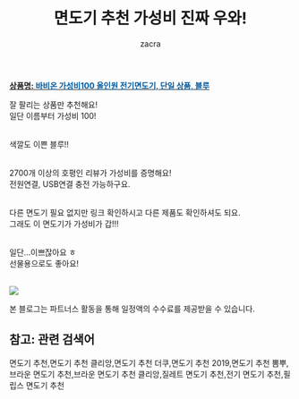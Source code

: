 ﻿---
layout: post
title:  "면도기 추천 가성비 진짜 우와!"
author: zacra
categories: [ 아이템 ]
tags: [면도기 추천,면도기 추천 클리앙,면도기 추천 더쿠,면도기 추천 2019,면도기 추천 뽐뿌,브라운 면도기 추천,브라운 면도기 추천 클리앙,질레트 면도기 추천,전기 면도기 추천,필립스 면도기 추천]
image: https://static.coupangcdn.com/image/product/image/vendoritem/2019/01/30/3543416619/5f980a78-9500-4e38-ab9d-0987d22dda36.jpg 
description: "쿠팡에서 면도기 추천 관련 상품으로 가장 잘팔리는 제품 중 하나라는 사실!!."
rating: 4.5
---

<a href="https://link.coupang.com/re/AFFSDP?lptag=AF8407795&pageKey=66580033&itemId=223750467&vendorItemId=3543416619&traceid=V0-153-8036fa7897016383"><b>상품명: <font color='#01579B'>바비온 가성비100 올인원 전기면도기, 단일 상품, 블루</font></b></a>

잘 팔리는 상품만 추천해요!<br/>
일단 이름부터 가성비 100!<br/><br/>

색깔도 이쁜 블루!!<br/><br/>

2700개 이상의 호평인 리뷰가 가성비를 증명해요!<br/>
전원연결, USB연결 충전 가능하구요.<br/><br/>

다른 면도기 필요 없지만 링크 확인하시고 다른 제품도 확인하셔도 되요.<br/>
그래도 이 면도기가 가성비가 갑!!!<br/><br/>

일단...이쁘잖아요 ㅎ<br/>
선물용으로도 좋아요!<br/><br/>



<a href="https://link.coupang.com/re/AFFSDP?lptag=AF8407795&pageKey=66580033&itemId=223750467&vendorItemId=3543416619&traceid=V0-153-8036fa7897016383"><img src="https://thumbnail6.coupangcdn.com/thumbnails/remote/q89/image/retail/images/1840982804740064-f7ec6bac-44c0-4ada-afa7-f681c34b1755.jpg"></a> 

본 블로그는 파트너스 활동을 통해 일정액의 수수료를 제공받을 수 있습니다.

## 참고: 관련 검색어    
면도기 추천,면도기 추천 클리앙,면도기 추천 더쿠,면도기 추천 2019,면도기 추천 뽐뿌,브라운 면도기 추천,브라운 면도기 추천 클리앙,질레트 면도기 추천,전기 면도기 추천,필립스 면도기 추천